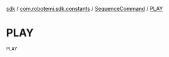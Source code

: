 [sdk](../../index.md) / [com.robotemi.sdk.constants](../index.md) / [SequenceCommand](index.md) / [PLAY](./-p-l-a-y.md)

# PLAY

`PLAY`